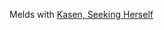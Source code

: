 Melds with [Kasen, Seeking Herself](https://rachel-brighton.github.io/card?set=2HU&num=195&name=Kasen%2C+Seeking+Herself)